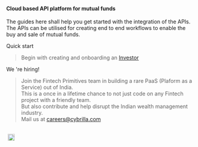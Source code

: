 <!--<h1>Fintech Primitives</h1>-->

<h4>Cloud based API platform for mutual funds</h4>

<!--<h4>The guides available here shall help your technical team to understand the integration of the APIs.</h4>
<h4>The APIs can be utilised for creating investors, KYC, handling different types of orders; as well as getting reporting on transactions.</h4>-->

<!--New visitor?-->
The guides here shall help you get started with the integration of the APIs.<br>
The APIs can be utilised for creating end to end workflows to enable the buy and sale of mutual funds.

Quick start
> Begin with creating and onboarding an [Investor](/pages/workflows/create-an-investor)

We 're hiring!
> Join the Fintech Primitives team in building a rare PaaS (Plaform as a Service) out of India.<br>
> This is a once in a lifetime chance to not just code on any Fintech project with a friendly team.<br>
> But also contribute and help disrupt the Indian wealth management industry.<br>
> Mail us at [careers@cybrilla.com](mailto:careers@cybrilla.com)

<br>
<img height="18px" style="margin-left: 4px;" src="https://img.shields.io/badge/v1.1-Updated on 24/05/2019-42b983.svg"/>
